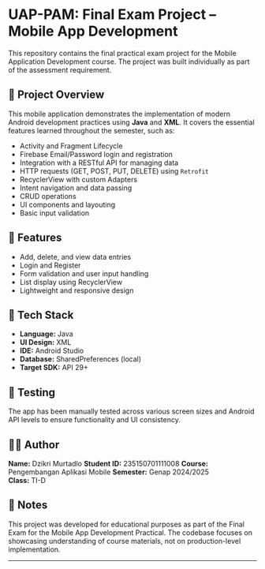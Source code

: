 # UAP-PAM: Final Exam Project – Mobile App Development

This repository contains the final practical exam project for the Mobile Application Development course. The project was built individually as part of the assessment requirement.

## 📱 Project Overview

This mobile application demonstrates the implementation of modern Android development practices using **Java** and **XML**. It covers the essential features learned throughout the semester, such as:

- Activity and Fragment Lifecycle
- Firebase Email/Password login and registration
- Integration with a RESTful API for managing data
- HTTP requests (GET, POST, PUT, DELETE) using `Retrofit`
- RecyclerView with custom Adapters
- Intent navigation and data passing
- CRUD operations
- UI components and layouting
- Basic input validation

## 🚀 Features

- Add, delete, and view data entries
- Login and Register
- Form validation and user input handling
- List display using RecyclerView
- Lightweight and responsive design

## 📂 Tech Stack

- **Language:** Java  
- **UI Design:** XML  
- **IDE:** Android Studio  
- **Database:** SharedPreferences (local)  
- **Target SDK:** API 29+

## 🧪 Testing

The app has been manually tested across various screen sizes and Android API levels to ensure functionality and UI consistency.

## 🧑‍💻 Author

**Name:** Dzikri Murtadlo
**Student ID:** 235150701111008 
**Course:** Pengembangan Aplikasi Mobile
**Semester:** Genap 2024/2025  
**Class:** TI-D  

## 📌 Notes

This project was developed for educational purposes as part of the Final Exam for the Mobile App Development Practical. The codebase focuses on showcasing understanding of course materials, not on production-level implementation.

---

